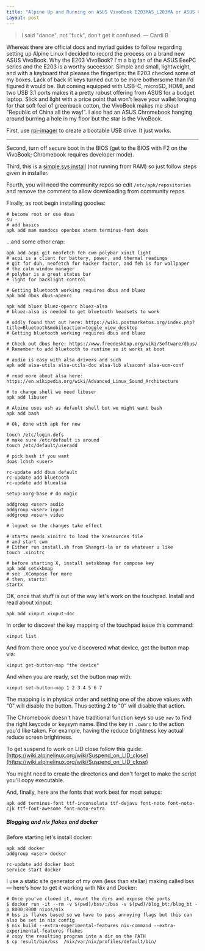 ```yaml
---
title: "Alpine Up and Running on ASUS VivoBook E203MAS_L203MA or ASUS Chromebook C223"
Layout: post
---
```


> I said "dance", not "fuck", don't get it confused. — Cardi B

Whereas there are official docs and myriad guides to follow regarding setting up Alpine Linux I decided to record the process on a brand new ASUS VivoBook. Why the E203 VivoBook? I'm a big fan of the ASUS EeePC series and the E203 is a worthy successor. Simple and small, lightweight, and with a keyboard that pleases the fingertips: the E203 checked some of my boxes. Lack of back lit keys turned out to be more bothersome than I'd figured it would be. But coming equipped with USB-C, microSD, HDMI, and two USB 3.1 ports makes it a pretty robust offering from ASUS for a budget laptop. Slick and light with a price point that won't leave your wallet longing for that soft feel of greenback cotton, the VivoBook makes me shout "Republic of China all the way!". I also had an ASUS Chromebook hanging around burning a hole in my floor but the star is the VivoBook.

First, use [rpi-imager](https://github.com/raspberrypi/rpi-imager) to create a bootable USB drive. It just works.

<hr>

Second, turn off secure boot in the BIOS (get to the BIOS with F2 on the VivoBook; Chromebook requires developer mode).

Third, this is a [simple sys install](https://wiki.alpinelinux.org/wiki/Install_to_disk) (not running from RAM) so just follow steps given in installer.

Fourth, you will need the community repos so edit `/etc/apk/repositories` and remove the comment to allow downloading from community repos.

Finally, as root begin installing goodies:

	# become root or use doas
	su -
	# add basics
	apk add man mandocs openbox xterm terminus-font doas

...and some other crap:

	apk add acpi git neofetch feh cwm polybar xinit light 
	# acpi is a client for battery, power, and thermal readings
	# git for duh, neofetch for hacker factor, and feh is for wallpaper
	# the calm window manager
	# polybar is a great status bar
	# light for backlight control

	# Getting bluetooth working requires dbus and bluez 
	apk add dbus dbus-openrc

	apk add bluez bluez-openrc bluez-alsa
	# bluez-alsa is needed to get bluetooth headsets to work

	# oddly found that out here: https://wiki.postmarketos.org/index.php?title=Bluetooth&mobileaction=toggle_view_desktop
	# Getting bluetooth working requires dbus and bluez 

	# Check out dbus here: https://www.freedesktop.org/wiki/Software/dbus/
	# Remember to add bluetooth to runtime so it works at boot

	# audio is easy with alsa drivers and such
	apk add alsa-utils alsa-utils-doc alsa-lib alsaconf alsa-ucm-conf

	# read more about alsa here: https://en.wikipedia.org/wiki/Advanced_Linux_Sound_Architecture

	# to change shell we need libuser
	apk add libuser

	# Alpine uses ash as default shell but we might want bash
	apk add bash

	# Ok, done with apk for now

	touch /etc/login.defs
	# make sure /etc/default is around
	touch /etc/default/useradd

	# pick bash if you want
	doas lchsh <user>

	rc-update add dbus default
	rc-update add bluetooth
	rc-update add bluealsa

	setup-xorg-base # do magic

	addgroup <user> audio
	addgroup <user> input
	addgroup <user> video

	# logout so the changes take effect

	# startx needs xinitrc to load the Xresources file
	# and start cwm
	# Either run install.sh from Shangri-la or do whatever u like
	touch .xinitrc 
 
	# before starting X, install setxkbmap for compose key
	apk add setxkbmap
	# see .XCompose for more
	# then, startx!
	startx

OK, once that stuff is out of the way let's work on the touchpad. Install and read about xinput:

	apk add xinput xinput-doc

In order to discover the key mapping of the touchpad issue this command:

	xinput list
And from there once you've discovered what device, get the button map via:

	xinput get-button-map "the device"

And when you are ready, set the button map with:

	xinput set-button-map 1 2 3 4 5 6 7

The mapping is in physical order and setting one of the above values with "0" will disable the button. Thus setting 2 to "0" will disable that action.

The Chromebook doesn't have traditional function keys so use `xev` to find the right keycode or keysym name. Bind the key in `.cwmrc` to the action you'd like taken. For example, having the reduce brightness key actual reduce screen brightness.

To get suspend to work on LID close follow this guide: [https://wiki.alpinelinux.org/wiki/Suspend_on_LID_close](https://wiki.alpinelinux.org/wiki/Suspend_on_LID_close)

You might need to create the directories and don't forget to make the script you'll copy executable.

And, finally, here are the fonts that work best for most setups:

	apk add terminus-font ttf-inconsolata ttf-dejavu font-noto font-noto-cjk ttf-font-awesome font-noto-extra

##### Blogging and nix flakes and docker
Before starting let's install docker:

	apk add docker
	addgroup <user> docker

	rc-update add docker boot
	service start docker

I use a static site generator of my own (less than stellar) making called bss — here's how to get it working with Nix and Docker:

	# Once you've cloned it, mount the dirs and expose the ports
	$ docker run -it --rm -v $(pwd)/bss/:/bss -v $(pwd)/blog_bt:/blog_bt -p 8000:8000 nixos/nix
	# bss is flakes based so we have to pass annoying flags but this can also be set in nix config
	$ nix build --extra-experimental-features nix-command --extra-experimental-features flakes
	# copy the resulting program into a dir on the PATH
	$ cp result/bin/bss  /nix/var/nix/profiles/default/bin/
